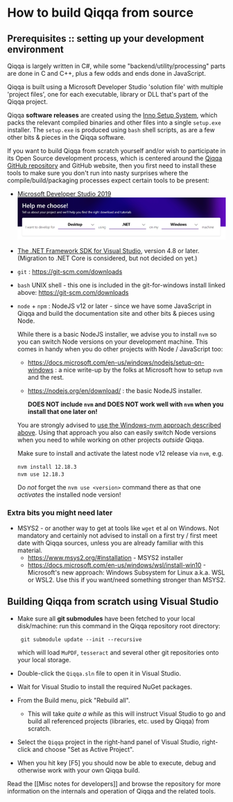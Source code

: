 
# How to build Qiqqa from source


<toc/>


## Prerequisites :: setting up your development environment

Qiqqa is largely written in C#, while some "backend/utility/processing" parts are done in C and C++, plus a few odds and ends done in JavaScript.

Qiqqa is built using a Microsoft Developer Studio 'solution file' with multiple 'project files', one for each executable, library or DLL that's part of the Qiqqa project.

Qiqqa **software releases** are created using the [Inno Setup System](https://jrsoftware.org/isinfo.php), which packs the relevant compiled binaries and other files into a single `setup.exe` installer. The `setup.exe` is produced using `bash` shell scripts, as are a few other bits & pieces in the Qiqqa software.

If you want to build Qiqqa from scratch yourself and/or wish to participate in its Open Source development process, which is centered around the [Qiqqa GitHub repository](https://github.com/jimmejardine/qiqqa-open-source) and GitHub website, then you first need to install these tools to make sure you don't run into nasty surprises where the compile/build/packaging processes expect certain tools to be present:

- [Microsoft Developer Studio 2019 ![](assets/visualstudio-help-me-choose.png)](https://visualstudio.microsoft.com/)
- [The .NET Framework SDK for Visual Studio](https://dotnet.microsoft.com/download/visual-studio-sdks), version 4.8 or later. (Migration to .NET Core is considered, but not decided on yet.)
- `git` : https://git-scm.com/downloads
- `bash` UNIX shell - this one is included in the git-for-windows install linked above: https://git-scm.com/downloads
- `node` + `npm` : NodeJS v12 or later - since we have some JavaScript in Qiqqa and build the documentation site and other bits & pieces using Node.

  While there is a basic NodeJS installer, we advise you to install `nvm` so you can switch Node versions on your development machine. This comes in handy when you do other projects with Node / JavaScript too:
  + https://docs.microsoft.com/en-us/windows/nodejs/setup-on-windows : a nice write-up by the folks at Microsoft how to setup `nvm` and the rest.
  + https://nodejs.org/en/download/ : the basic NodeJS installer. 
  
    **DOES NOT include `nvm` and DOES NOT work well with `nvm` when you install that one later on!**
    
    
  You are strongly advised to [use the Windows-nvm approach described above](https://docs.microsoft.com/en-us/windows/nodejs/setup-on-windows). Using that approach you also can easily switch Node versions when you need to while working on other projects *outside* Qiqqa.
  
  Make sure to install and activate the latest node v12 release via `nvm`, e.g. 
  
  ```bash
  nvm install 12.18.3
  nvm use 12.18.3
  ```
  
  Do *not* forget the `nvm use <version>` command there as that one *activates* the installed node version!
  
    
    
    

### Extra bits you might need later

- MSYS2 - or another way to get at tools like `wget` et al on Windows. Not mandatory and certainly not advised to install on a first try / first meet date with Qiqqa sources, unless you are already familiar with this material.
  + https://www.msys2.org/#installation - MSYS2 installer
  + https://docs.microsoft.com/en-us/windows/wsl/install-win10 - Microsoft's new approach: Windows Subsystem for Linux a.k.a. WSL or WSL2. Use this if you want/need something stronger than MSYS2.







## Building Qiqqa from scratch using Visual Studio

- Make sure all **git submodules** have been fetched to your local disk/machine: run this command in the Qiqqa repository root directory:
   
       git submodule update --init --recursive
       
   which will load `MuPDF`, `tesseract` and several other git repositories onto your local storage.
- Double-click the `Qiqqa.sln` file to open it in Visual Studio.
- Wait for Visual Studio to install the required NuGet packages.
- From the Build menu, pick "Rebuild all".
   + This will take *quite a while* as this will instruct Visual Studio to go and build all referenced projects (libraries, etc. used by Qiqqa) from scratch.
- Select the `Qiqqa` project in the right-hand panel of Visual Studio, right-click and choose "Set as Active Project".
- When you hit key \[F5] you should now be able to execute, debug and otherwise work with your own Qiqqa build.


Read the [[Misc notes for developers]] and browse the repository for more information on the internals and operation of Qiqqa and the related tools.


